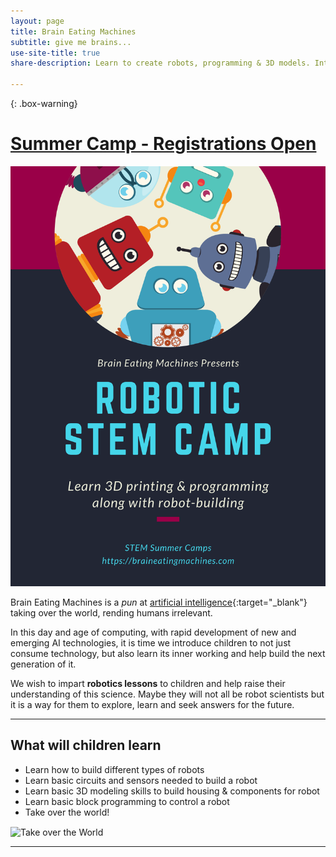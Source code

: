 ```yaml
---
layout: page
title: Brain Eating Machines
subtitle: give me brains...
use-site-title: true
share-description: Learn to create robots, programming & 3D models. Introduce children to learn the inner working of technology and teach them how to build the next generation of it. Explore, learn and seek answers for the future.

---
```

{: .box-warning}
# [Summer Camp - Registrations Open](/register)

[![Camp](/assets/programs/summer_2021.png)](/register)

Brain Eating Machines is a *pun* at [artificial intelligence](https://en.wikipedia.org/wiki/Artificial_intelligence){:target="_blank"} taking over the world, rending humans irrelevant.

In this day and age of computing, with rapid development of new and emerging AI technologies, it is time we introduce children to not just consume technology, but also learn its inner working and help build the next generation of it.

We wish to impart **robotics lessons** to children and help raise their understanding of this science. Maybe they will not all be robot scientists but it is a way for them to explore, learn and seek answers for the future.

---

## What will children learn
 * Learn how to build different types of robots
 * Learn basic circuits and sensors needed to build a robot
 * Learn basic 3D modeling skills to build housing & components for robot
 * Learn basic block programming to control a robot
 * Take over the world!

 <div class="text-center">
   <img src="{{ '/assets/img/pinky-brain.jpeg' | relative_url }}" alt="Take over the World" align="center" />
 </div>

---
